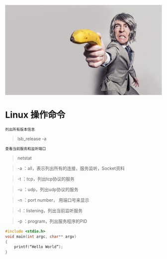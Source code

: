 ![banner pic](/public/images/banana.jpg "banner pic")

# Linux 操作命令

    列出所有版本信息
>lsb_release -a

    查看当前服务和监听端口
>netstat

>-a ：all，表示列出所有的连接，服务监听，Socket资料

>-t ：tcp，列出tcp协议的服务

>-u ：udp，列出udp协议的服务

>-n ：port number， 用端口号来显示

>-l ：listening，列出当前监听服务

>-p ：program，列出服务程序的PID




```C
#include <stdio.h>
void main(int argc, char** argv)
{
    printf(“Hello World”);
}
```
